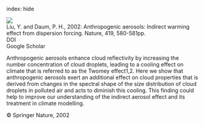 index: hide

<div class="Citation">
    <div class="Citation-thumb CitationThumb-linked"  data-href="https://doi.org/10.1038/419580a">
      <img src="https://static.claimspace.cloud/climate-study-static/refs/thumbs/7/Liu_and_Daum_2002-thumb.png" />
    </div>

  <div class="Citation-body">
    <div class="Citation-text">Liu, Y. and Daum, P. H., 2002: Anthropogenic aerosols: Indirect warming effect from dispersion forcing. <span class="Article-journal">Nature, </span><span class="Article-volume">419, </span>580-581pp.</div>
    <div class="Citation-links">
      <div class="CitationLink" data-href="https://doi.org/10.1038/419580a">
        <div class="CitationLink-icon CitationLink-Doi"></div>
        <div class="CitationLink-text">DOI</div>
      </div>
      <div class="CitationLink" data-href="https://scholar.google.com/scholar?q=10.1038/419580a">
        <div class="CitationLink-icon CitationLink-Scholar"></div>
        <div class="CitationLink-text">Google Scholar</div>
      </div>
    </div>
  </div>
</div>

Anthropogenic aerosols enhance cloud reflectivity by increasing the number concentration of cloud droplets, leading to a cooling effect on climate that is referred to as the Twomey effect1,2. Here we show that anthropogenic aerosols exert an additional effect on cloud properties that is derived from changes in the spectral shape of the size distribution of cloud droplets in polluted air and acts to diminish this cooling. This finding could help to improve our understanding of the indirect aerosol effect and its treatment in climate modelling.

<div class="Citation-copy">
&copy; Springer Nature, 2002
</div>